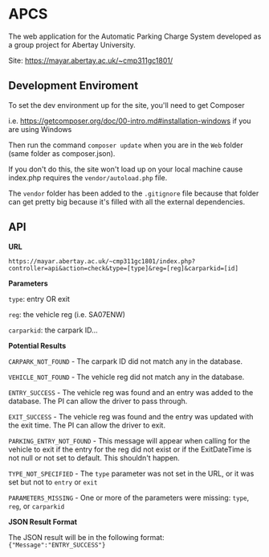 # APCS
The web application for the Automatic Parking Charge System developed as a group project for Abertay University.

Site: https://mayar.abertay.ac.uk/~cmp311gc1801/

## Development Enviroment

To set the dev environment up for the site, you'll need to get Composer 

i.e. https://getcomposer.org/doc/00-intro.md#installation-windows if you are using Windows

Then run the command `composer update` when you are in the `Web` folder (same folder as composer.json).

If you don't do this, the site won't load up on your local machine cause index.php requires the `vendor/autoload.php` file. 

The `vendor` folder has been added to the `.gitignore` file because that folder can get pretty big because it's filled with all the external dependencies.

## API

**URL**

`https://mayar.abertay.ac.uk/~cmp311gc1801/index.php?controller=api&action=check&type=[type]&reg=[reg]&carparkid=[id]`

**Parameters**

`type`: entry OR exit

`reg`: the vehicle reg (i.e. SA07ENW)

`carparkid`: the carpark ID...

**Potential Results**

`CARPARK_NOT_FOUND` - The carpark ID did not match any in the database.

`VEHICLE_NOT_FOUND` - The vehicle reg did not match any in the database.

`ENTRY_SUCCESS` - The vehicle reg was found and an entry was added to the database. The PI can allow the driver to pass through.

`EXIT_SUCCESS` - The vehicle reg was found and the entry was updated with the exit time. The PI can allow the driver to exit.

`PARKING_ENTRY_NOT_FOUND` - This message will appear when calling for the vehicle to exit if the entry for the reg did not exist or if the ExitDateTime is not null or not set to default. This shouldn't happen.

`TYPE_NOT_SPECIFIED` - The `type` parameter was not set in the URL, or it was set but not to `entry` or `exit`

`PARAMETERS_MISSING` - One or more of the parameters were missing: `type`, `reg`, or `carparkid`

**JSON Result Format**

The JSON result will be in the following format: `{"Message":"ENTRY_SUCCESS"}`

